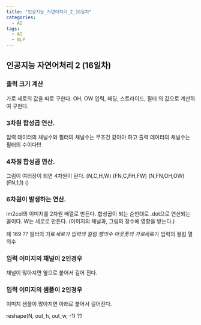 ```yaml
---
title: "인공지능_자연어처리_2_16일차"
categories:
  - AI
tags:
  - AI
  - NLP
---
```


## 인공지능 자연어처리 2 (16일차)

### 출력 크기 계산
가로 세로의 값을 따로 구한다.
OH, OW 입력, 패딩, 스트라이드, 필터 의 값으로 계산하여 구한다.

### 3차원 합성곱 연산.
입력 데이터의 채널수와 필터의 채널수는 무조건 같아야 하고
출력 데이터의 채널수는 필터의 수이다!!!

### 4차원 합성곱 연산.
그림이 여러장이 되면 4차원이 된다.
(N,C,H,W) (FN,C,FH,FW) (N,FN,OH,OW) (FN,1,1) ()

### 6차원이 발생하는 연산.
im2col의 이미지를 2차원 배열로 만든다.
합성곱이 되는 순번대로 .dot으로 연산되는 꼴이다.
W는 세로로 만든다.
(이미지의 채널과, 그림의 장수에 영향을 받는다.)

페 169
??
필터의 가로*세로가 입력의 컬럼 행의수
아웃풋의 가로*세로가 입력의 컬럼 열의수

### 입력 이미지의 채널이 2인경우
채널이 많아지면 옆으로 붙어서 길어 진다.

### 입력 이미지의 샘플이 2인경우
이미지 샘플이 많아지면 아래로 붙어서 길어진다.


reshape(N, out_h, out_w, -1) ??
